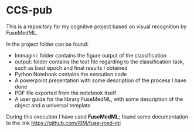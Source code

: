 # CCS-pub

This is a repository for my cognitive project based on visual recognition by FuseMedML.

In the project folder can be found:
- Immagini: folder contains the figure output of the classification
- output: folder contains the text file regarding to the classification task, such as best epoch and final results I obtained
- Python Notebook contains the execution code
- A powerpoint presentation with some description of the process I have done
- PDF file exported from the notebook itself
- A user guide for the library FuseMedML, with some description of the object and a universal template

During this execution I have used **FuseMedML**; found some documentation to the link https://github.com/IBM/fuse-med-ml

